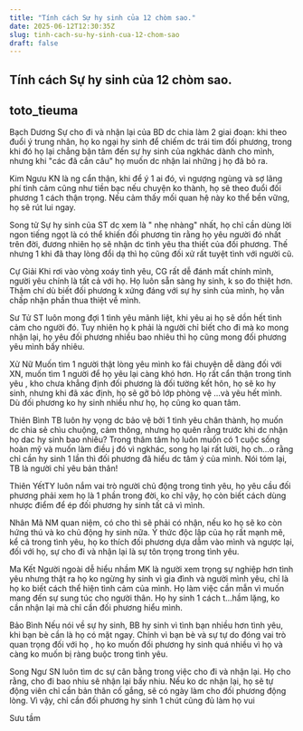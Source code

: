 ```yaml
---
title: "Tính cách Sự hy sinh của 12 chòm sao."
date: 2025-06-12T12:30:35Z
slug: tinh-cach-su-hy-sinh-cua-12-chom-sao
draft: false
---
```


## Tính cách Sự hy sinh của 12 chòm sao.

## toto_tieuma

Bạch Dương
Sự cho đi và nhận lại của BD dc chia làm 2 giai đoạn: khi theo đuổi ý trung nhân, họ ko ngại hy sinh để chiếm dc trái tim đối phương, trong khi đó họ lại chẳng bận tâm đến sự hy sinh của ngkhác dành cho mình, nhưng khi "các đã cắn câu" họ muốn dc nhận lai những j họ đã bỏ ra.
 
Kim Ngưu 
KN là ng cẩn thận, khi để ý 1 ai đó, vì ngượng ngùng và sợ lãng phí tình cảm cũng như tiền bạc nếu chuyện ko thành, họ sẽ theo đuổi đối phương 1 cách thận trọng. Nếu cảm thấy mối quan hệ này ko thể bền vững, họ sẽ rút lui ngay.
 
Song tử 
Sự hy sinh của ST dc xem là " nhẹ nhàng" nhất, họ chỉ cần dùng lời ngon tiếng ngọt là có thể khiến đối phương tin rằng họ yêu người đó nhất trên đời, đương nhiên họ sẽ nhận dc tình yêu tha thiết của đối phương. Thế nhưng 1 khi đã thay lòng đổi dạ thì họ cũng đối xử rất tuyệt tình với người cũ.
 
Cự Giải 
Khi rơi vào vòng xoáy tình yêu, CG rất dễ đánh mất chính mình, người yêu chính là tất cả với họ. Họ luôn sẵn sàng hy sinh, k so đo thiệt hơn. Thậm chí dù biết đối phương k xứng đáng với sự hy sinh của mình, họ vẫn chấp nhận phần thua thiệt về mình.
 
Sư Tử 
ST luôn mong đợi 1 tình yêu mãnh liệt, khi yêu ai họ sẽ dồn hết tình cảm cho người đó. Tuy nhiên họ k phải là người chỉ biết cho đi mà ko mong nhận lại, họ yêu đối phương nhiều bao nhiêu thì họ cũng mong đối phương yêu mình bấy nhiêu.
 
Xử Nữ 
Muốn tìm 1 người thật lòng yêu mình ko fải chuyện dễ dàng đối với XN, muốn tìm 1 người để họ yêu lại càng khó hơn. Họ rất cẩn thận trong tình yêu , kho chưa khẳng định đối phương là đối tường kết hôn, họ sẽ ko hy sinh, nhưng khi đã xác định, họ sẽ gỡ bỏ lớp phòng vệ ...và yêu hết mình. Dù đối phương ko hy sinh nhiều như họ, họ cũng ko quan tâm.
 
Thiên Bình 
TB luôn hy vọng dc bảo vệ bởi 1 tình yêu chân thành, họ muốn dc chia sẻ chìu chuộng, cảm thông, nhưng họ quên rằng trước khi dc nhận họ dac hy sinh bao nhiêu? Trong thâm tâm họ luôn muốn có 1 cuộc sống hoàn mỹ và muốn làm điều j đó vì ngkhác, song họ lại rất lười, họ ch...o rằng chỉ cần hy sinh 1 lần thì đối phương đã hiểu dc tâm ý của mình. Nói tóm lại, TB là người chỉ yêu bản thân!
 
Thiên YếtTY luôn nắm vai trò người chủ động trong tình yêu, họ yêu cầu đối phương phải xem họ là 1 phần trong đời, ko chỉ vậy, họ còn biết cách dùng nhược điểm để ép đối phương hy sinh tất cả vì mình.
 
Nhân Mã 
NM quan niệm, có cho thì sẽ phải có nhận, nếu ko họ sẽ ko còn hứng thú và ko chủ động hy sinh nữa. Ý thức độc lập của họ rất mạnh mẽ, kể cả trong tình yêu, họ ko thích đối phương dựa dẫm vào mình và ngược lại, đối với họ, sự cho đi và nhận lại là sự tôn trọng trong tình yêu.
 
Ma Kết
Người ngoài dễ hiểu nhầm MK là người xem trọng sự nghiệp hơn tình yêu nhưng thật ra họ ko ngừng hy sinh vì gia đình và người mình yêu, chỉ là họ ko biết cách thể hiện tình cảm của mình. Họ làm việc cần mẫn vì muốn mang đến sự sung túc cho người thân. Họ hy sinh 1 cách t...hầm lặng, ko cần nhận lại mà chỉ cần đối phương hiểu mình.
 
Bảo Bình
Nếu nói về sự hy sinh, BB hy sinh vì tình bạn nhiều hơn tình yêu, khi bạn bè cần là họ có mặt ngay. Chính vì bạn bè và sự tự do đóng vai trò quan trọng đối với họ , họ ko muốn đối phương hy sinh quá nhiều vì họ và càng ko muốn bị ràng buộc trong tình yêu.
 
Song Ngư 
SN luôn tìm dc sự cân bằng trong việc cho đi và nhận lại. Họ cho rằng, cho đi bao nhiu sẽ nhận lại bấy nhiu. Nếu ko dc nhận lại, họ sẽ tự động viên chỉ cần bản thân cố gắng, sẽ có ngày làm cho đối phương động lòng. Vì vậy, chỉ cần đối phương hy sinh 1 chút cũng đủ làm họ vui
 
Sưu tầm